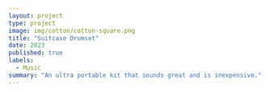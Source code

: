 ```yaml
---
layout: project
type: project
image: img/cotton/cotton-square.png
title: "Suitcase Drumset"
date: 2023
published: true
labels:
  - Music
summary: "An ultra portable kit that sounds great and is inexpensive."
---
```



